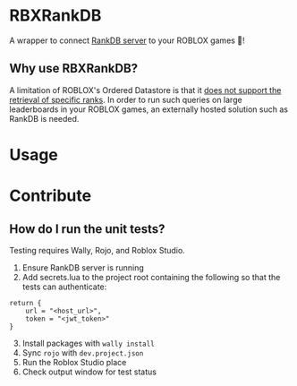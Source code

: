 # RBXRankDB
A wrapper to connect [RankDB server](https://github.com/Vivino/rankdb/tree/master) to your ROBLOX games 🌟!


## Why use RBXRankDB?

A limitation of ROBLOX's Ordered Datastore is that it [does not support the retrieval of specific ranks](https://devforum.roblox.com/t/how-to-get-players-rank-in-ordered-datastore-leaderboard/1080297/12?u=123marble). In order to run such queries on large leaderboards in your ROBLOX games, an externally hosted solution such as RankDB is needed.

# Usage


# Contribute
## How do I run the unit tests?
Testing requires Wally, Rojo, and Roblox Studio.
1. Ensure RankDB server is running
2. Add secrets.lua to the project root containing the following so that the tests can authenticate:
```
return {
    url = "<host_url>",
    token = "<jwt_token>"
}
```
3. Install packages with `wally install`
4. Sync `rojo` with `dev.project.json`
5. Run the Roblox Studio place
6. Check output window for test status
